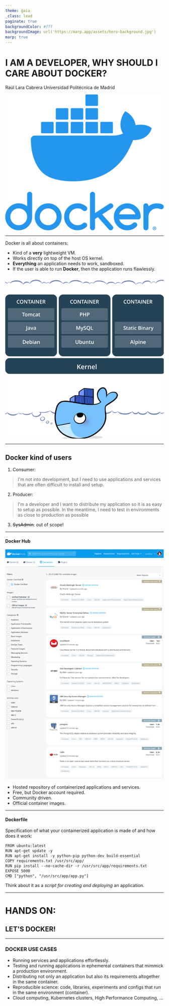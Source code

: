 ```yaml
---
theme: gaia
_class: lead
paginate: true
backgroundColor: #fff
backgroundImage: url('https://marp.app/assets/hero-background.jpg')
marp: true
---
```


# I AM A DEVELOPER, WHY SHOULD I CARE ABOUT DOCKER?

Raúl Lara Cabrera
Universidad Politécnica de Madrid

![bg left:30% 70%](assets/docker-logo.png)

---

Docker is all about containers:

* Kind of a **very** lightweight VM.
* Works directly on top of the host OS kernel.
* **Everything** an application needs to work, sandboxed.
* If the user is able to run **Docker**, then the application runs flawlessly.

![bg right:50% 90%](assets/what-is-docker.png)

---

## Docker kind of users

1. Consumer:

>I'm not into development, but I need to use applications and services that are often difficult to install and setup.

2. Producer:

>I'm a developer and I want to distribute my application so it is as easy to setup as possible. In the meantime, I need to test in environments as close to production as possible

3. ~~SysAdmin~~: out of scope!

---

#### Docker Hub

![bg right:60%](assets/hub.png)

* Hosted repository of containerized applications and services.
* Free, but Docker account required.
* Community driven.
* Official container images.

---

#### Dockerfile

Specification of what your containerized application is made of and how does it work:

```docker
FROM ubuntu:latest
RUN apt-get update -y
RUN apt-get install -y python-pip python-dev build-essential
COPY requirements.txt /usr/src/app/
RUN pip install --no-cache-dir -r /usr/src/app/requirements.txt
EXPOSE 5000
CMD ["python", "/usr/src/app/app.py"]
```

Think about it as a *script for creating and deploying* an application.

---

<!-- _class: lead -->
# HANDS ON:

## LET'S DOCKER!

---

### DOCKER USE CASES

* Running services and applications effortlessly.
* Testing and running applications in ephemereal containers that mimmick a production environment.
* Distributing not only an application but also its requirements altogether in the same container.
* Reproducible science: code, libraries, experiments and configs that run in the same environment (container).
* Cloud computing, Kubernetes clusters, High Performance Computing, ...
